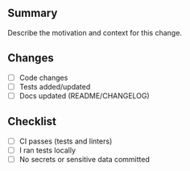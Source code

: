 ## Summary

Describe the motivation and context for this change.

## Changes

- [ ] Code changes
- [ ] Tests added/updated
- [ ] Docs updated (README/CHANGELOG)

## Checklist

- [ ] CI passes (tests and linters)
- [ ] I ran tests locally
- [ ] No secrets or sensitive data committed
